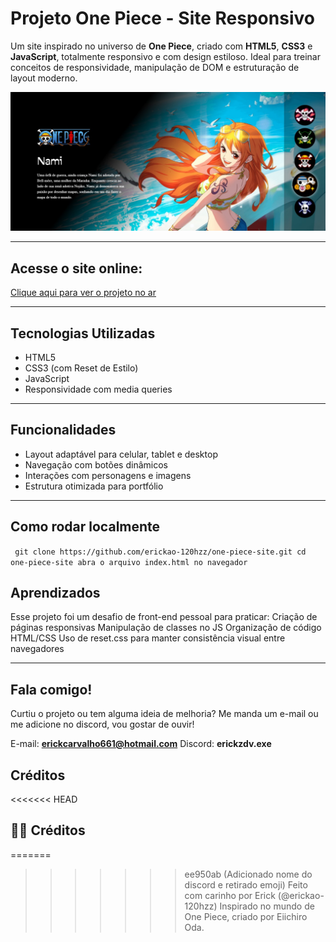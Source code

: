 #  Projeto One Piece - Site Responsivo

Um site inspirado no universo de **One Piece**, criado com **HTML5**, **CSS3** e **JavaScript**, totalmente responsivo e com design estiloso. Ideal para treinar conceitos de responsividade, manipulação de DOM e estruturação de layout moderno.

![Preview do Projeto](./assets/preview.jpg) 

---

##  Acesse o site online:

 [Clique aqui para ver o projeto no ar](https://erickao-120hzz.github.io/one-piece-site/)

---

##  Tecnologias Utilizadas

- HTML5
- CSS3 (com Reset de Estilo)
- JavaScript
- Responsividade com media queries

---

##  Funcionalidades

- Layout adaptável para celular, tablet e desktop
- Navegação com botões dinâmicos
- Interações com personagens e imagens
- Estrutura otimizada para portfólio

---

##  Como rodar localmente

`
git clone https://github.com/erickao-120hzz/one-piece-site.git
cd one-piece-site
abra o arquivo index.html no navegador`

## Aprendizados

Esse projeto foi um desafio de front-end pessoal para praticar:
Criação de páginas responsivas
Manipulação de classes no JS
Organização de código HTML/CSS
Uso de reset.css para manter consistência visual entre navegadores

---

##  Fala comigo!

Curtiu o projeto ou tem alguma ideia de melhoria? Me manda um e-mail ou me adicione no discord, vou gostar de ouvir!

 E-mail: **erickcarvalho661@hotmail.com**
 Discord: **erickzdv.exe**

## Créditos

<<<<<<< HEAD
## 🏴‍☠️ Créditos
=======
>>>>>>> ee950ab (Adicionado nome do discord e retirado emoji)
Feito com carinho por Erick (@erickao-120hzz)
Inspirado no mundo de One Piece, criado por Eiichiro Oda.





